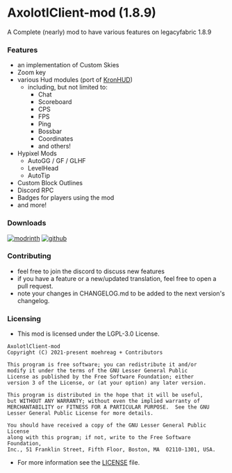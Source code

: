 # AxolotlClient-mod (1.8.9)

A Complete (nearly) mod to have various features on legacyfabric 1.8.9

### Features

- an implementation of Custom Skies
- Zoom key
- various Hud modules (port of [KronHUD](https://github.com/DarkKronicle/KronHUD))
  - including, but not limited to:
    - Chat
    - Scoreboard
    - CPS
    - FPS
    - Ping
    - Bossbar
    - Coordinates
    - and others!
- Hypixel Mods
  - AutoGG / GF / GLHF
  - LevelHead
  - AutoTip
- Custom Block Outlines
- Discord RPC
- Badges for players using the mod
- and more!

### Downloads

[![modrinth](https://cdn.jsdelivr.net/npm/@intergrav/devins-badges@2/assets/cozy/available/modrinth_64h.png)](https://modrinth.com/mod/axolotlclient)
[![github](https://cdn.jsdelivr.net/npm/@intergrav/devins-badges@2/assets/cozy/available/github_64h.png)](https://github.com/AxolotlClient/AxolotlClient-mod)

### Contributing

- feel free to join the discord to discuss new features
- if you have a feature or a new/updated translation, feel free to open a pull request.
- note your changes in CHANGELOG.md to be added to the next version's changelog.

### Licensing

- This mod is licensed under the LGPL-3.0 License.
```
AxolotlClient-mod
Copyright (C) 2021-present moehreag + Contributors

This program is free software; you can redistribute it and/or
modify it under the terms of the GNU Lesser General Public
License as published by the Free Software Foundation; either
version 3 of the License, or (at your option) any later version.

This program is distributed in the hope that it will be useful,
but WITHOUT ANY WARRANTY; without even the implied warranty of
MERCHANTABILITY or FITNESS FOR A PARTICULAR PURPOSE.  See the GNU
Lesser General Public License for more details.

You should have received a copy of the GNU Lesser General Public License
along with this program; if not, write to the Free Software Foundation,
Inc., 51 Franklin Street, Fifth Floor, Boston, MA  02110-1301, USA.
```
- For more information see the [LICENSE](LICENSE) file.
